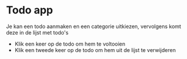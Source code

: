 # Todo app

Je kan een todo aanmaken en een categorie uitkiezen, vervolgens komt deze in de lijst met todo's

- Klik een keer op de todo om hem te voltooien
- Klik een tweede keer op de todo om hem uit de lijst te verwijderen
